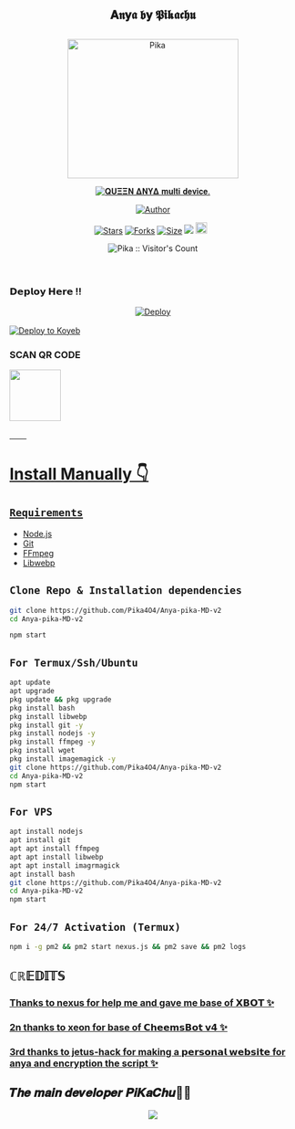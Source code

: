 <div align="center">
  
## 𝐀𝖓𝐲𝖆 𝖇𝐲 𝕻𝖎𝖐𝖆𝖈𝖍𝖚
##   
<p align="center">
<img src="./HomeScreen/Anyapic.jpg" alt="Pika" height= "244.5" width="300"/>

 
</p>
<p align="center">
<a href="#"><img title="𝐐𝐔𝚵𝚵𝚴 𝚫𝚴𝐘𝚫 𝐦𝐮𝐥𝐭𝐢 𝐝𝐞𝐯𝐢𝐜𝐞." src="https://img.shields.io/badge/𝐐𝐔𝚵𝚵𝚴 𝚫𝚴𝐘𝚫 𝐦𝐮𝐥𝐭𝐢 𝐝𝐞𝐯𝐢𝐜𝐞.-red?colorA=%23ff0000&colorB=%23ff0000&style=for-the-badge"></a>
</p>
<p align="center">
<a href="https://github.com/Pika4O4"><img title="Author" src="https://img.shields.io/badge/Author-Pika4O4-red.svg?style=for-the-badge&logo=github"></a>
<p align="center">
<a href="https://github.com/Pika4O4/Anya-pika-MD-v2/stargazers/"><img title="Stars" src="https://img.shields.io/github/stars/Pika4O4/Anya-pika-MD-v2?color=blue&style=flat-square"></a>
<a href="https://github.com/Pika4O4/Anya-pika-MD-v2/network/members"><img title="Forks" src="https://img.shields.io/github/forks/Pika4O4/Anya-pika-MD-v2?color=red&style=flat-square"></a>
<a href="https://github.com/Pika4O4/Anya-pika-MD-v2/"><img title="Size" src="https://img.shields.io/github/repo-size/Pika4O4/Anya-pika-MD-v2?style=flat-square&color=green"></a>
<a href="https://hits.seeyoufarm.com"><img src="https://hits.seeyoufarm.com/api/count/incr/badge.svg?url=https%3A%2F%2Fgithub.com%2FPika4O4%2Anya-pika-MD-v2&count_bg=%2379C83D&title_bg=%23555555&icon=probot.svg&icon_color=%2300FF6D&title=hits&edge_flat=false"/></a>
<a href="https://github.com/Pika4O4/Anya-pika-MD-v2/graphs/commit-activity"><img height="20" src="https://img.shields.io/badge/Maintained%3F-yes-green.svg"></a>&nbsp;&nbsp;
</P>
</div>

<p align="center"><img src="https://profile-counter.glitch.me/{Pika}/count.svg" alt="Pika :: Visitor's Count" /></p>

ㅤ
ㅤ
### 𝗗𝗲𝗽𝗹𝗼𝘆 𝗛𝗲𝗿𝗲 !!

</p>
<p align="center">
<a href="https://heroku.com/deploy?template=https://github.com/Pika4O4/Anya-pika-MD-v2/">
  <img src="https://www.herokucdn.com/deploy/button.svg" alt="Deploy">


<p align="center">

[![Deploy to Koyeb](https://www.koyeb.com/static/images/deploy/button.svg)](https://app.koyeb.com/deploy?https://github.com/Pika4O4/Anya-pika-MD-v2/)ㅤ
ㅤ
 
  
### SCAN QR CODE


<a href="https://amitpatel.herokuapp.com/"><img src="./HomeScreen/AnyaQRscan.png" align="center" width="90" />
</div>
<p align="center">
</p>

ㅤ
ㅤ
# Install Manually 👇
## `Requirements`
* [Node.js](https://nodejs.org/en/)
* [Git](https://git-scm.com/downloads)
* [FFmpeg](https://github.com/BtbN/FFmpeg-Builds/releases/download/autobuild-2020-12-08-13-03/ffmpeg-n4.3.1-26-gca55240b8c-win64-gpl-4.3.zip)
* [Libwebp](https://developers.google.com/speed/webp/download)

## `Clone Repo & Installation dependencies`
```bash
git clone https://github.com/Pika4O4/Anya-pika-MD-v2
cd Anya-pika-MD-v2

npm start
```
## `For Termux/Ssh/Ubuntu`
```bash
apt update
apt upgrade
pkg update && pkg upgrade
pkg install bash
pkg install libwebp
pkg install git -y
pkg install nodejs -y 
pkg install ffmpeg -y 
pkg install wget
pkg install imagemagick -y
git clone https://github.com/Pika4O4/Anya-pika-MD-v2
cd Anya-pika-MD-v2
npm start
```
## `For VPS`
```bash
apt install nodejs 
apt install git 
apt apt install ffmpeg 
apt apt install libwebp 
apt apt install imagrmagick
apt install bash
git clone https://github.com/Pika4O4/Anya-pika-MD-v2
cd Anya-pika-MD-v2
npm start
```
## `For 24/7 Activation (Termux)`
```bash
npm i -g pm2 && pm2 start nexus.js && pm2 save && pm2 logs
```

## ℂℝ𝔼𝔻𝕀𝕋𝕊
### [Thanks to nexus for help me and gave me base of 𝗫𝗕𝗢𝗧 ✨](https://github.com/NEXUSAT12/XBOT)

### [2n thanks to xeon for base of 𝗖𝗵𝗲𝗲𝗺𝘀𝗕𝗼𝘁 𝘃𝟰 ✨](https://github.com/DGXeon/CheemsBot-MD4)

### [3rd thanks to jetus-hack for making a 𝗽𝗲𝗿𝘀𝗼𝗻𝗮𝗹 𝘄𝗲𝗯𝘀𝗶𝘁𝗲 for anya and encryption the script ✨](https://github.com/jetus-hack)

## 𝑻𝒉𝒆 𝒎𝒂𝒊𝒏 𝒅𝒆𝒗𝒆𝒍𝒐𝒑𝒆𝒓 𝑷𝒊𝑲𝒂𝑪𝒉𝒖🥵🔥
<p align="center">

<img src="./HomeScreen/Developerpic.jpg">
<br>
<div>
<br>

